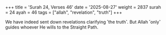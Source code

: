 +++
title = 'Surah 24, Verses 46'
date = '2025-08-27'
weight = 2837
surah = 24
ayah = 46
tags = ["allah", "revelation", "truth"]
+++

We have indeed sent down revelations clarifying ˹the truth˺. But Allah ˹only˺ guides whoever He wills to the Straight Path.
